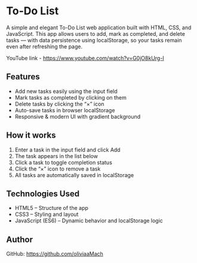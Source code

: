 # To-Do List
A simple and elegant To-Do List web application built with HTML, CSS, and JavaScript.
This app allows users to add, mark as completed, and delete tasks — with data persistence using localStorage, so your tasks remain even after refreshing the page.

YouTube link - https://www.youtube.com/watch?v=G0jO8kUrg-I


## Features
- Add new tasks easily using the input field
- Mark tasks as completed by clicking on them
- Delete tasks by clicking the “×” icon
- Auto-save tasks in browser localStorage
- Responsive & modern UI with gradient background


## How it works

1. Enter a task in the input field and click Add
2. The task appears in the list below
3. Click a task to toggle completion status
4. Click the “×” icon to remove a task
5. All tasks are automatically saved in localStorage


## Technologies Used
- HTML5 – Structure of the app
- CSS3 – Styling and layout
- JavaScript (ES6) – Dynamic behavior and localStorage logic


## Author
GitHub: https://github.com/oliviaaMach
